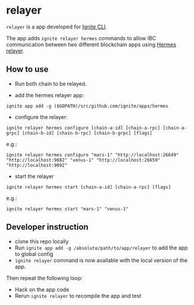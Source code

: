 # relayer

`relayer` is a app developed for [Ignite CLI](https://github.com/ignite/cli).

The app adds `ignite relayer hermes` commands to allow IBC communication between two different blockchain apps using [Hermes relayer](https://github.com/informalsystems/hermes).

## How to use

- Run both chain to be relayed.

- add the hermes relayer app:
```shell
ignite app add -g ($GOPATH)/src/github.com/ignite/apps/hermes
```

- configure the relayer:
```shell
ignite relayer hermes configure [chain-a-id] [chain-a-rpc] [chain-a-grpc] [chain-b-id] [chain-b-rpc] [chain-b-grpc] [flags]
```
e.g.:
```shell
ignite relayer hermes configure "mars-1" "http://localhost:26649" "http://localhost:9082" "venus-1" "http://localhost:26659" "http://localhost:9092"
```

- start the relayer
```shell
ignite relayer hermes start [chain-a-id] [chain-a-rpc] [flags]
```
e.g.:
```shell
ignite relayer hermes start "mars-1" "venus-1"
```


## Developer instruction

- clone this repo locally
- Run `ignite app add -g /absolute/path/to/app/relayer` to add the app to global config
- `ignite relayer` command is now available with the local version of the app.

Then repeat the following loop:

- Hack on the app code
- Rerun `ignite relayer` to recompile the app and test

